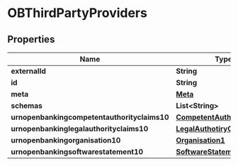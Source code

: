 
# OBThirdPartyProviders

## Properties
Name | Type | Description | Notes
------------ | ------------- | ------------- | -------------
**externalId** | **String** |  |  [optional]
**id** | **String** |  |  [optional]
**meta** | [**Meta**](Meta.md) |  |  [optional]
**schemas** | **List&lt;String&gt;** |  | 
**urnopenbankingcompetentauthorityclaims10** | [**CompetentAuthorityClaims**](CompetentAuthorityClaims.md) |  |  [optional]
**urnopenbankinglegalauthorityclaims10** | [**LegalAuthotiryClaims**](LegalAuthotiryClaims.md) |  |  [optional]
**urnopenbankingorganisation10** | [**Organisation1**](Organisation1.md) |  | 
**urnopenbankingsoftwarestatement10** | [**SoftwareStatement1**](SoftwareStatement1.md) |  |  [optional]



